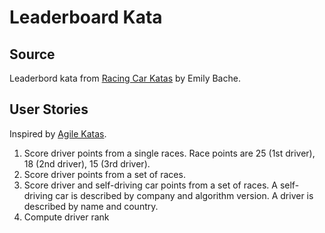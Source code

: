 # Leaderboard Kata

## Source

Leaderbord kata from [Racing Car Katas](https://github.com/emilybache/Racing-Car-Katas/tree/main/Python/Leaderboard) by Emily Bache.

## User Stories

Inspired by [Agile Katas](https://agilekatas.co.uk/katas).

1. Score driver points from a single races. Race points are 25 (1st driver), 18 (2nd driver), 15 (3rd driver).
2. Score driver points from a set of races.
3. Score driver and self-driving car points from a set of races. A self-driving car is described by company and algorithm version. A driver is described by name and country.
4. Compute driver rank